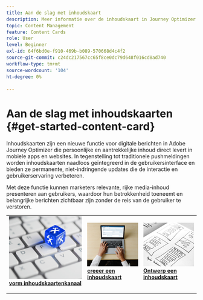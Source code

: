 ```yaml
---
title: Aan de slag met inhoudskaart
description: Meer informatie over de inhoudskaart in Journey Optimizer
topic: Content Management
feature: Content Cards
role: User
level: Beginner
exl-id: 64f6bd0e-f910-469b-b089-570668d4c4f2
source-git-commit: c24dc217567cc65f8ce0dc79d648f016cd8ad740
workflow-type: tm+mt
source-wordcount: '104'
ht-degree: 0%

---
```


# Aan de slag met inhoudskaarten {#get-started-content-card}

Inhoudskaarten zijn een nieuwe functie voor digitale berichten in Adobe Journey Optimizer die persoonlijke en aantrekkelijke inhoud direct levert in mobiele apps en websites. In tegenstelling tot traditionele pushmeldingen worden inhoudskaarten naadloos geïntegreerd in de gebruikersinterface en bieden ze permanente, niet-indringende updates die de interactie en gebruikerservaring verbeteren.

Met deze functie kunnen marketers relevante, rijke media-inhoud presenteren aan gebruikers, waardoor hun betrokkenheid toeneemt en belangrijke berichten zichtbaar zijn zonder de reis van de gebruiker te verstoren.

<table style="table-layout:fixed"><tr style="border: 0;">
<td>
<a href="content-card-configuration.md">
<img alt="Lood" src="../assets/do-not-localize/sms-config.jpg">
</a>
<div><a href="content-card-configuration.md"><strong> vorm inhoudskaartenkanaal </strong>
</div>
<p>
</td>
<td>
<a href="create-content-card.md">
<img alt="Onfrequent" src="../assets/do-not-localize/sms-create.jpeg">
</a>
<div>
<a href="create-content-card.md"><strong> creeer een inhoudskaart </strong></a>
</div>
<p></td>
<td>
<a href="design-content-card.md">
<img alt="Validatie" src="../assets/do-not-localize/web-design.jpg">
</a>
<div>
<a href="design-content-card.md"><strong> Ontwerp een inhoudskaart </strong></a>
</div>
<p>
</td>
</tr></table>
